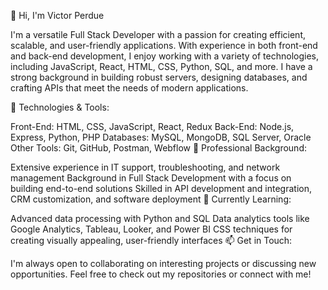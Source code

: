 👋 Hi, I'm Victor Perdue

I'm a versatile Full Stack Developer with a passion for creating efficient, scalable, and user-friendly applications. With experience in both front-end and back-end development, I enjoy working with a variety of technologies, including JavaScript, React, HTML, CSS, Python, SQL, and more. I have a strong background in building robust servers, designing databases, and crafting APIs that meet the needs of modern applications.

🔧 Technologies & Tools:

Front-End: HTML, CSS, JavaScript, React, Redux
Back-End: Node.js, Express, Python, PHP
Databases: MySQL, MongoDB, SQL Server, Oracle
Other Tools: Git, GitHub, Postman, Webflow
💼 Professional Background:

Extensive experience in IT support, troubleshooting, and network management
Background in Full Stack Development with a focus on building end-to-end solutions
Skilled in API development and integration, CRM customization, and software deployment
🌱 Currently Learning:

Advanced data processing with Python and SQL
Data analytics tools like Google Analytics, Tableau, Looker, and Power BI
CSS techniques for creating visually appealing, user-friendly interfaces
📫 Get in Touch:

I'm always open to collaborating on interesting projects or discussing new opportunities. Feel free to check out my repositories or connect with me!
